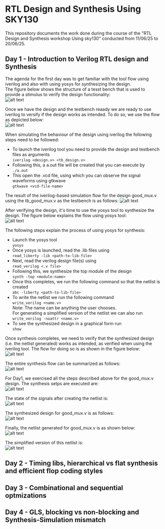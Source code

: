 # RTL Design and Synthesis Using SKY130
This repository documents the work done during the course of the "RTL Design and Synthesis workshop Using sky130" conducted from 11/06/25 to 20/06/25.

## Day 1 - Introduction to Verilog RTL design and Synthesis
The agenda for the first day was to get familiar with the tool flow using iverilog and also with using yosys for synthesizing the design.<br />
The figure below shows the structure of a tesst bench that is used to provide a stimulus to verify the design functionality:<br />
![alt text](Day1/tb.png)

Once we have the design and the testbench reaady we are ready to use iverilog to versify if the design works as intended. To do so, we use the flow as depicted below:<br />
![alt text](Day1/iverilog_flow.png) <br />

When simulating the behaviour of the design using iverilog the following steps need to be followed:
- To launch the iverilog tool you need to provide the design and testbench files as arguments <br />
`iverilog <design.v> <tb_design.v>`
- Following this, a a.out file will be created that you can execute by <br />
`./a.out`
- This open the .vcd file, using which you can observe the signal waveforms using gtkwave <br />
`gtkwave <vcd-file-name>` <br />

The result of the iverilog-based simulation flow for the design good_mux.v using the tb_good_mux.v as the testbench is as follows:
![alt text](Day1/good_mux.png) <br />

After verifying the design,  it's time to use the yosys tool to synthesize the design. The figure below explains the flow using yosys tool: <br />
![alt text](Day1/yosys_flow.png)

The following steps explain the process of using yosys for synthesis:
- Launch the yosys tool <br />
`yosys`
- Once yosys is launched, read the .lib files using <br />
`read_liberty -lib <path-to-lib-file>`
- Next, read the verilog design file(s) using <br />
`read_verilog <.v file>`
- Following this, we synthesize the top module of the design <br />
`synth -top <module-name>`
- Once this completes, we run the following command so that the netlist is created <br />
`abc -liberty <path-to-lib-file>`
- To write the netlist we run the following command <br />
`write_verilog <name.v>` <br />
Note: The name can be anything the user chooses. <br />
For generating a simplified version of the netlist we can also run <br />
`write_verilog -noattr <name.v>`
- To see the synthesized design in a graphical form run <br />
`show` <br />

Once synthesis completes, we need to verify that the synthesized design (i.e. the netlist generated) works as intended, as verified when using the iverilog tool. The flow for doing so is as shown in the figure below: <br />
![alt text](Day1/synth_verif.png)  <br />

The entire synthesis flow can be summarized as follows: <br />
![alt text](Day1/synth_flow.png)  <br />

For Day1, we exercised all the steps described above for the good_mux.v design. The synthesis setps are executed are: <br />
![alt text](Day1/synth_steps_good_mux.png)  <br />

The state of the signals after creating the netlist is:<br />
![alt text](Day1/good_mux_all_signals.png)  <br />

The synthesized design for good_mux.v is as follows: <br />
![alt text](Day1/good_final.png)  <br />

Finally, the netlist generated for good_mux.v is as shown below: <br />
![alt text](Day1/netlist_good_mux.png)  <br />

The simplified version of this netlist is: <br />
![alt text](Day1/netlist_simplified_good_mux.png)  <br />

## Day 2 - Timing libs, hierarchical vs flat synthesis and efficient flop coding styles




## Day 3 - Combinational and sequential optmizations



## Day 4 - GLS, blocking vs non-blocking and Synthesis-Simulation mismatch